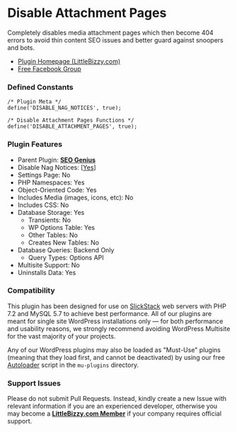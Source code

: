 # Disable Attachment Pages

Completely disables media attachment pages which then become 404 errors to avoid thin content SEO issues and better guard against snoopers and bots.

* [Plugin Homepage (LittleBizzy.com)](https://www.littlebizzy.com/plugins/disable-attachment-pages)
* [Free Facebook Group](https://www.facebook.com/groups/littlebizzy/)

### Defined Constants

    /* Plugin Meta */
    define('DISABLE_NAG_NOTICES', true);
    
    /* Disable Attachment Pages Functions */
    define('DISABLE_ATTACHMENT_PAGES', true);
    
### Plugin Features

* Parent Plugin: [**SEO Genius**](https://www.littlebizzy.com/plugins/seo-genius)
* Disable Nag Notices: [[Yes](https://codex.wordpress.org/Plugin_API/Action_Reference/admin_notices#Disable_Nag_Notices)]
* Settings Page: No
* PHP Namespaces: Yes
* Object-Oriented Code: Yes
* Includes Media (images, icons, etc): No
* Includes CSS: No
* Database Storage: Yes
  * Transients: No
  * WP Options Table: Yes
  * Other Tables: No
  * Creates New Tables: No
* Database Queries: Backend Only
  * Query Types: Options API
* Multisite Support: No
* Uninstalls Data: Yes

### Compatibility

This plugin has been designed for use on [SlickStack](https://slickstack.io) web servers with PHP 7.2 and MySQL 5.7 to achieve best performance. All of our plugins are meant for single site WordPress installations only — for both performance and usability reasons, we strongly recommend avoiding WordPress Multisite for the vast majority of your projects.

Any of our WordPress plugins may also be loaded as "Must-Use" plugins (meaning that they load first, and cannot be deactivated) by using our free [Autoloader](https://github.com/littlebizzy/autoloader) script in the `mu-plugins` directory.

### Support Issues

Please do not submit Pull Requests. Instead, kindly create a new Issue with relevant information if you are an experienced developer, otherwise you may become a [**LittleBizzy.com Member**](https://www.littlebizzy.com/members) if your company requires official support.
